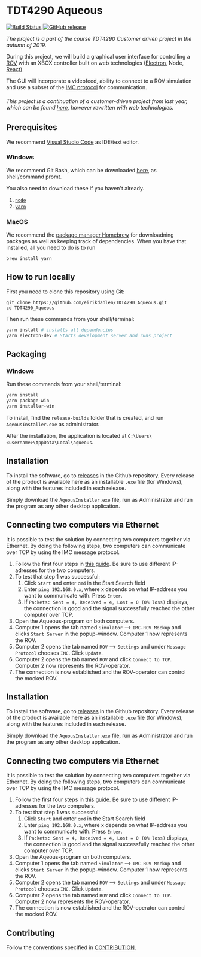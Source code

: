 # TDT4290 Aqueous

[![Build Status](https://travis-ci.org/eirikdahlen/TDT4290_Aqueous.svg?branch=master)](https://travis-ci.org/eirikdahlen/TDT4290_Aqueous) [![GitHub release](https://img.shields.io/github/v/release/eirikdahlen/TDT4290_Aqueous)](https://github.com/eirikdahlen/TDT4290_Aqueous/releases)

_The project is a part of the course TDT4290 Customer driven project in the autumn of 2019._

During this project, we will build a graphical user interface for controlling a [ROV](https://en.wikipedia.org/wiki/Remotely_operated_underwater_vehicle) with an XBOX controller built on web technologies ([Electron](https://electronjs.org/), Node, [React](https://reactjs.org/)).

The GUI will incorporate a videofeed, ability to connect to a ROV simulation and use a subset of the [IMC protocol](https://www.lsts.pt/toolchain/imc) for communication.

###### This project is a continuation of a customer-driven project from last year, which can be found [here](https://github.com/Kpro11/Aqeous), however rewritten with web technologies.

## Prerequisites

We recommend [Visual Studio Code](https://code.visualstudio.com/) as IDE/text editor.

### Windows

We recommend Git Bash, which can be downloaded [here](https://git-scm.com/downloads), as shell/command promt.

You also need to download these if you haven't already.

1. [`node`](https://nodejs.org/en/)
2. [`yarn`](https://yarnpkg.com/lang/en/)

### MacOS

We recommend the [package manager Homebrew](https://brew.sh/index_nb) for downloadning packages as well as keeping track of dependencies. When you have that installed, all you need to do is to run

```bash
brew install yarn
```

## How to run locally

First you need to clone this repository using Git:

```
git clone https://github.com/eirikdahlen/TDT4290_Aqueous.git
cd TDT4290_Aqueous
```

Then run these commands from your shell/terminal:

```bash
yarn install # installs all dependencies
yarn electron-dev # Starts development server and runs project
```

## Packaging

### Windows

Run these commands from your shell/terminal:

```bash
yarn install
yarn package-win
yarn installer-win
```

To install, find the `release-builds` folder that is created, and run `AqeousInstaller.exe` as administrator.

After the installation, the application is located at `C:\Users\<username>\AppData\Local\aqueous`.

## Installation

To install the software, go to [releases](https://github.com/eirikdahlen/TDT4290_Aqeous/releases) in the Github repository.
Every release of the product is available here as an installable `.exe` file (for Windows), along with the features included in each release.

Simply download the `AqeousInstaller.exe` file, run as Administrator and run the program as any other desktop application.

## Connecting two computers via Ethernet

It is possible to test the solution by connecting two computers together via Ethernet.
By doing the following steps, two computers can communicate over TCP by using the IMC message protocol.

1. Follow the first four steps in [this guide](https://www.maketecheasier.com/connect-two-windows-computer-on-lan/). Be sure to use different IP-adresses for the two computers.
2. To test that step 1 was successful:
   1. Click `Start` and enter `cmd` in the Start Search field
   2. Enter `ping 192.168.0.x`, where x depends on what IP-address you want to communicate with. Press `Enter`.
   3. If `Packets: Sent = 4, Received = 4, Lost = 0 (0% loss)` displays, the connection is good and the signal successfully reached the other computer over TCP.
3. Open the Aqueous-program on both computers.
4. Computer 1 opens the tab named `Simulator` --> `IMC-ROV Mockup` and clicks `Start Server` in the popup-window. Computer 1 now represents the ROV.
5. Computer 2 opens the tab named `ROV` --> `Settings` and under `Message Protocol` chooses `IMC`. Click `Update`.
6. Computer 2 opens the tab named `ROV` and click `Connect to TCP`. Computer 2 now represents the ROV-operator.
7. The connection is now established and the ROV-operator can control the mocked ROV.

## Installation

To install the software, go to [releases](https://github.com/eirikdahlen/TDT4290_Aqeous/releases) in the Github repository.
Every release of the product is available here as an installable `.exe` file (for Windows), along with the features included in each release.

Simply download the `AqeousInstaller.exe` file, run as Administrator and run the program as any other desktop application.

## Connecting two computers via Ethernet

It is possible to test the solution by connecting two computers together via Ethernet.
By doing the following steps, two computers can communicate over TCP by using the IMC message protocol.

1. Follow the first four steps in [this guide](https://www.maketecheasier.com/connect-two-windows-computer-on-lan/). Be sure to use different IP-adresses for the two computers.
2. To test that step 1 was successful:
   1. Click `Start` and enter `cmd` in the Start Search field
   2. Enter `ping 192.168.0.x`, where x depends on what IP-address you want to communicate with. Press `Enter`.
   3. If `Packets: Sent = 4, Received = 4, Lost = 0 (0% loss)` displays, the connection is good and the signal successfully reached the other computer over TCP.
3. Open the Aqeous-program on both computers.
4. Computer 1 opens the tab named `Simulator` --> `IMC-ROV Mockup` and clicks `Start Server` in the popup-window. Computer 1 now represents the ROV.
5. Computer 2 opens the tab named `ROV` --> `Settings` and under `Message Protocol` chooses `IMC`. Click `Update`.
6. Computer 2 opens the tab named `ROV` and click `Connect to TCP`. Computer 2 now represents the ROV-operator.
7. The connection is now established and the ROV-operator can control the mocked ROV.

## Contributing

Follow the conventions specified in [CONTRIBUTION](./CONTRIBUTING.md).
